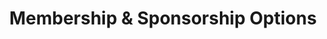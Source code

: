 ---
title: " Membership & Sponsorship Options"
cardOneData: 
    heading: " premier supporter"
    lakh: " 1Lakh"
    permonth: " per month"
    paragraph: " Support our cause with a monthly donation of 1Lakh."
cardSecondData: 
    heading: " Supporter"
    lakh: " 1Lakh"
    permonth: "  or a monthly donation of 10K."
    paragraph: " Support our cause with a yearly donation of 1Lakh or a monthly donation of 10K."    
cardThirdData: 
    heading: " Donate a laptop to support Students"
    paragraph: "Donate a laptop to support educational initiatives." 
cardFourthData: 
    heading: " Sponsor a Student for One Year"
    paragraph: " Sponsor a student for one year and provide them with educational resources."
cardFifthData: 
    heading: " Sponsor a Pratibha  student for Full Duration"
    lakh: " 1Lakh"
    permonth: " per month"
    paragraph: " Sponsor a Pratibha for the full   duration of their education."
cardSixthData: 
    heading: " Any amount you want to donate"
    paragraph: " Donate a laptop to support educational initiatives."                    
membershipCardBtn: " Donate now "
---